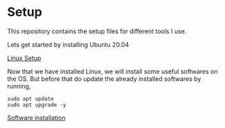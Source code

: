 # Setup
This repository contains the setup files for different tools I use.

Lets get started by installing Ubuntu 20.04

[Linux Setup](Linux.md)

Now that we have installed Linux, we will install some useful softwares on the OS. But before that do update the already installed softwares by running,
```
sudo apt update
sudo apt upgrade -y
```

[Software installation](Softwares.md)
